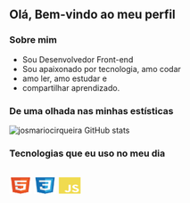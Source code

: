 ## Olá, Bem-vindo ao meu perfil
### Sobre mim
- Sou Desenvolvedor Front-end
- Sou apaixonado por tecnologia, amo codar
-  amo ler, amo estudar e
-  compartilhar aprendizado.
 
 ### De uma olhada nas minhas estísticas
 
![josmariocirqueira GitHub stats](https://github-readme-stats.vercel.app/api?username=anuraghazra&show_icons=true&theme=radical)


### Tecnologias que eu uso no meu dia
 <div style="display: inline_block"><br>
  <img align="center" alt="logo-HTML" height="30" width="40" src="https://raw.githubusercontent.com/devicons/devicon/master/icons/html5/html5-original.svg">
  <img align="center" alt="logo-CSS" height="30" width="40" src="https://raw.githubusercontent.com/devicons/devicon/master/icons/css3/css3-original.svg">
  <img align="center" alt="logo-Js" height="30" width="40" src="https://raw.githubusercontent.com/devicons/devicon/master/icons/javascript/javascript-plain.svg">
</div>
